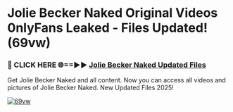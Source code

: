 # Jolie Becker Naked Original Videos 0nlyFans Leaked - Files Updated! (69vw)

<h3>🔴 CLICK HERE 🌐==►► <a href="https://tinyurl.com/up5wt9bj" rel="nofollow">Jolie Becker Naked Updated Files</a></h3>

Get Jolie Becker Naked and all content. Now you can access all videos and pictures of Jolie Becker Naked. New Updated Files 2025!

[![69vw](https://i.imgur.com/ABiUzMV.gif)](https://tinyurl.com/up5wt9bj)
